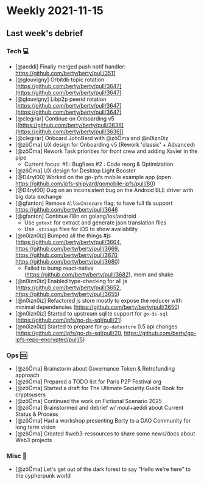 # Weekly 2021-11-15

## Last week's debrief

### Tech :computer:

- [@aeddi] Finally merged push notif handler: https://github.com/berty/berty/pull/3511
- [@glouvigny] Orbitdb topic rotation [https://github.com/berty/berty/pull/3647](https://github.com/berty/berty/pull/3647)
- [@glouvigny] Libp2p peerid rotation [https://github.com/berty/berty/pull/3647](https://github.com/berty/berty/pull/3647)
- [@clegirar] Continue on Onboarding v5 ([https://github.com/berty/berty/pull/3636](https://github.com/berty/berty/pull/3636))
- [@clegirar] Onboard JohnBerd with @zôÖma and @n0izn0iz
- [@zôÖma] UX design for Onboarding v5 (Rework 'classic' + Advanced)
- [@zôÖma] Rework Task priorities for front crew and adding Xavier in the pipe
    - Current focus: #1 : Bugfixes #2 : Code reorg & Optimization
- [@zôÖma] UX design for Desktop Light Booster
- [@D4ryl00] Worked on the go-ipfs mobile example app (open https://github.com/ipfs-shipyard/gomobile-ipfs/pull/80)
- [@D4ryl00] Dug on an inconsistent bug on the Android BLE driver with big data exchange
- [@gfanton] Remove `AllowInsecure` flag, to have full tls support https://github.com/berty/berty/pull/3646
- [@gfanton] Continue i18n on golang/ios/android
    - Use `gotext` for extract and generate json translation files
    - Use `.strings` files for iOS to show availability
- [@n0izn0iz] Bumped all the things #js (https://github.com/berty/berty/pull/3664, https://github.com/berty/berty/pull/3669, https://github.com/berty/berty/pull/3670, https://github.com/berty/berty/pull/3680)
    - Failed to bump react-native (https://github.com/berty/berty/pull/3682), mem and shake
- [@n0izn0iz] Enabled type-checking for all js (https://github.com/berty/berty/pull/3652, https://github.com/berty/berty/pull/3655)
- [@n0izn0iz] Refactored js store mostly to expose the reducer with minimal dependencies (https://github.com/berty/berty/pull/3650)
- [@n0izn0iz] Started to upstream sqlite support for `go-ds-sql` (https://github.com/ipfs/go-ds-sql/pull/21)
- [@n0izn0iz] Started to prepare for `go-datastore` 0.5 api changes (https://github.com/ipfs/go-ds-sql/pull/20, https://github.com/berty/go-ipfs-repo-encrypted/pull/5)

### Ops 🆒

- [@zôÖma] Brainstorm about Governance Token & Retrofunding approach
- [@zôÖma] Prepared a TODO list for Paris P2P Festival org
- [@zôÖma] Started a draft for The Ultimate Security Guide Book for cryptousers
- [@zôÖma] Continued the work on Fictional Scenario 2025
- [@zôÖma] Brainstormed and debrief w/ moul+aeddi about Current Status & Process
- [@zôÖma] Had a workshop presenting Berty to a DAO Community for long term vision
- [@zôÖma] Created #web3-ressources to share some news/docs about Web3 projects

### Misc 🎲

- [@zôÖma] Let's get out of the dark forest to say "Hello we're here" to the cypherpunk world
